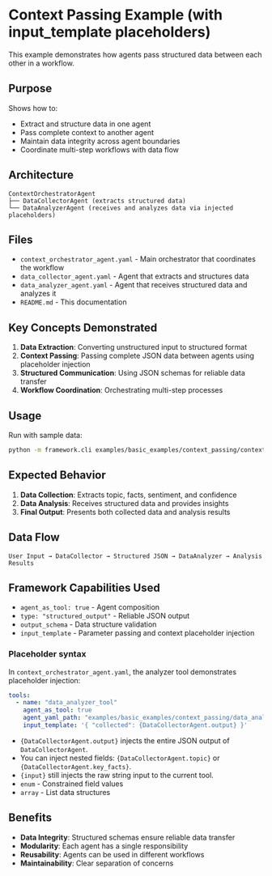 # Context Passing Example (with input_template placeholders)

This example demonstrates how agents pass structured data between each other in a workflow.

## Purpose

Shows how to:
- Extract and structure data in one agent
- Pass complete context to another agent
- Maintain data integrity across agent boundaries
- Coordinate multi-step workflows with data flow

## Architecture

```
ContextOrchestratorAgent
├── DataCollectorAgent (extracts structured data)
└── DataAnalyzerAgent (receives and analyzes data via injected placeholders)
```

## Files

- `context_orchestrator_agent.yaml` - Main orchestrator that coordinates the workflow
- `data_collector_agent.yaml` - Agent that extracts and structures data
- `data_analyzer_agent.yaml` - Agent that receives structured data and analyzes it
- `README.md` - This documentation

## Key Concepts Demonstrated

1. **Data Extraction**: Converting unstructured input to structured format
2. **Context Passing**: Passing complete JSON data between agents using placeholder injection
3. **Structured Communication**: Using JSON schemas for reliable data transfer
4. **Workflow Coordination**: Orchestrating multi-step processes

## Usage

Run with sample data:
```bash
python -m framework.cli examples/basic_examples/context_passing/context_orchestrator_agent.yaml "The company reported 15% revenue growth in Q3, with strong performance in the technology sector. Customer satisfaction scores improved to 4.2/5.0, and employee retention rates reached 92%."
```

## Expected Behavior

1. **Data Collection**: Extracts topic, facts, sentiment, and confidence
2. **Data Analysis**: Receives structured data and provides insights
3. **Final Output**: Presents both collected data and analysis results

## Data Flow

```
User Input → DataCollector → Structured JSON → DataAnalyzer → Analysis Results
```

## Framework Capabilities Used

- `agent_as_tool: true` - Agent composition
- `type: "structured_output"` - Reliable JSON output
- `output_schema` - Data structure validation
- `input_template` - Parameter passing and context placeholder injection
### Placeholder syntax

In `context_orchestrator_agent.yaml`, the analyzer tool demonstrates placeholder injection:

```yaml
tools:
  - name: "data_analyzer_tool"
    agent_as_tool: true
    agent_yaml_path: "examples/basic_examples/context_passing/data_analyzer_agent.yaml"
    input_template: '{ "collected": {DataCollectorAgent.output} }'
```

- `{DataCollectorAgent.output}` injects the entire JSON output of `DataCollectorAgent`.
- You can inject nested fields: `{DataCollectorAgent.topic}` or `{DataCollectorAgent.key_facts}`.
- `{input}` still injects the raw string input to the current tool.
- `enum` - Constrained field values
- `array` - List data structures

## Benefits

- **Data Integrity**: Structured schemas ensure reliable data transfer
- **Modularity**: Each agent has a single responsibility
- **Reusability**: Agents can be used in different workflows
- **Maintainability**: Clear separation of concerns 